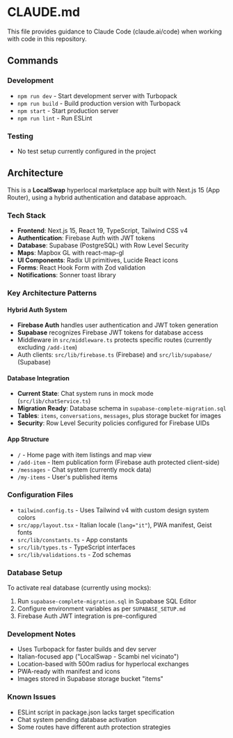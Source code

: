# CLAUDE.md

This file provides guidance to Claude Code (claude.ai/code) when working with code in this repository.

## Commands

### Development
- `npm run dev` - Start development server with Turbopack
- `npm run build` - Build production version with Turbopack
- `npm start` - Start production server
- `npm run lint` - Run ESLint

### Testing
- No test setup currently configured in the project

## Architecture

This is a **LocalSwap** hyperlocal marketplace app built with Next.js 15 (App Router), using a hybrid authentication and database approach.

### Tech Stack
- **Frontend**: Next.js 15, React 19, TypeScript, Tailwind CSS v4
- **Authentication**: Firebase Auth with JWT tokens
- **Database**: Supabase (PostgreSQL) with Row Level Security
- **Maps**: Mapbox GL with react-map-gl
- **UI Components**: Radix UI primitives, Lucide React icons
- **Forms**: React Hook Form with Zod validation
- **Notifications**: Sonner toast library

### Key Architecture Patterns

#### Hybrid Auth System
- **Firebase Auth** handles user authentication and JWT token generation
- **Supabase** recognizes Firebase JWT tokens for database access
- Middleware in `src/middleware.ts` protects specific routes (currently excluding `/add-item`)
- Auth clients: `src/lib/firebase.ts` (Firebase) and `src/lib/supabase/` (Supabase)

#### Database Integration
- **Current State**: Chat system runs in mock mode (`src/lib/chatService.ts`)
- **Migration Ready**: Database schema in `supabase-complete-migration.sql`
- **Tables**: `items`, `conversations`, `messages`, plus storage bucket for images
- **Security**: Row Level Security policies configured for Firebase UIDs

#### App Structure
- `/` - Home page with item listings and map view
- `/add-item` - Item publication form (Firebase auth protected client-side)
- `/messages` - Chat system (currently mock data)
- `/my-items` - User's published items

### Configuration Files
- `tailwind.config.ts` - Uses Tailwind v4 with custom design system colors
- `src/app/layout.tsx` - Italian locale (`lang="it"`), PWA manifest, Geist fonts
- `src/lib/constants.ts` - App constants
- `src/lib/types.ts` - TypeScript interfaces
- `src/lib/validations.ts` - Zod schemas

### Database Setup
To activate real database (currently using mocks):
1. Run `supabase-complete-migration.sql` in Supabase SQL Editor
2. Configure environment variables as per `SUPABASE_SETUP.md`
3. Firebase Auth JWT integration is pre-configured

### Development Notes
- Uses Turbopack for faster builds and dev server
- Italian-focused app ("LocalSwap - Scambi nel vicinato")
- Location-based with 500m radius for hyperlocal exchanges
- PWA-ready with manifest and icons
- Images stored in Supabase storage bucket "items"

### Known Issues
- ESLint script in package.json lacks target specification
- Chat system pending database activation
- Some routes have different auth protection strategies